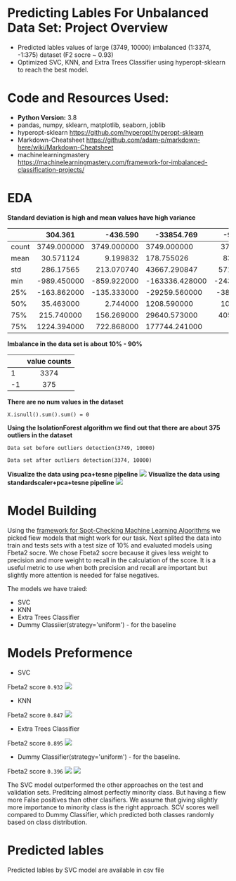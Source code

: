 #  Predicting Lables For Unbalanced Data Set: Project Overview
* Predicted lables values of large (3749, 10000) imbalanced (1:3374, -1:375) dataset (F2 socre ~ 0.93)
* Optimized SVC, KNN, and Extra Trees Classifier using hyperopt-sklearn to reach the best model.
#  Code and Resources Used:
* **Python Version:** 3.8
* pandas, numpy, sklearn, matplotlib, seaborn, joblib
* hyperopt-sklearn https://github.com/hyperopt/hyperopt-sklearn
* Markdown-Cheatsheet https://github.com/adam-p/markdown-here/wiki/Markdown-Cheatsheet
* machinelearningmastery https://machinelearningmastery.com/framework-for-imbalanced-classification-projects/
#  EDA
**Standard deviation is high and mean values have high variance** 


|      | 304.361       | -436.590 | -33854.769       | -96571.569          | -15086.947| ...    |
| ------------- |:-------------:| -----:| ------------- |:-------------:| -----:| -----:|
| count         | 3749.000000   | 3749.000000 | 	3749.000000    | 	3749.000000 | 3749.000000 | ...    |
| mean          | 	30.571124   |   	9.199832 | 178.755026     | 837.059166|   -182.034161 | ...    |
| std           | 	286.17565   |    213.070740 | 	43667.290847| 57108.922663     |   	21944.043101| ...    |
| min           |-989.450000    |    -859.922000 | -163336.428000 | -243844.632000     |   -77566.109000	 | ...    |
| 25%           | 	-163.862000 |    -135.333000 | -29259.560000 | -38027.475000      |   -14405.498000 | ...    |
| 50%           | 35.463000      |    2.744000 | 1208.590000 |	1037.514000     |   -147.659000 | ...    |
| 75%           | 215.740000     |    156.269000 | 	29640.573000 |	40569.974000      |    14526.865000| ...    |
| 75%           | 	1224.394000    |    722.868000 | 177744.241000 | are neat      |    86287.955000 | ...    |


**Imbalance in the data set is about 10% - 90%** 

|      | value counts   |
| ------------- |:-------------:|
| 1        | 3374   |
| -1        | 	375   |

**There are no num values in the dataset** 

`X.isnull().sum().sum() = 0` 

**Using the IsolationForest algorithm we find out that there are about 375 outliers in the dataset** 

`Data set before outliers detection(3749, 10000)`

`Data set after outliers detection(3374, 10000)`



 **Visualize the data using pca+tesne pipeline**
![](plots/pca_tesne.png)
 **Visualize the data using standardscaler+pca+tesne pipeline**
![](plots/pca_tesne_ss.png)

#  Model Building
Using the [framework for Spot-Checking Machine Learning Algorithms](https://machinelearningmastery.com/framework-for-imbalanced-classification-projects/) we picked fiew models that might work for our task.
Next splited the data into train and tests sets with a test size of 10%
 and evaluated models using Fbeta2 socre. We chose Fbeta2 socre because it gives less weight to precision and more weight to recall in the calculation of the score.
It is a useful metric to use when both precision and recall are important but slightly more attention is needed for false negatives.

The models we have traied:
* SVC
* KNN
* Extra Trees Classifier
* Dummy Classiier(strategy='uniform') - for the baseline

# Models Preformence
* SVC

Fbeta2 score `0.932`
![](confiusion_maps/svc.png)
* KNN 

Fbeta2 score `0.847`
![](confiusion_maps/knn.png)
* Extra Trees Classifier

 Fbeta2 score `0.895`
![](confiusion_maps/extra%20trees.png)
* Dummy Classifier(strategy='uniform') - for the baseline.

Fbeta2 score `0.396`
![](confiusion_maps/dummy.png)
![](plots/models.png)

The SVC model outperformed the other approaches on the test and validation sets. Preditcing almost perfectly minority class. But having a fiew more False positives than other clasifiers. We assume that giving slightly more importance to minority class is the right approach. SCV scores well compared to Dummy Classifier, which predicted both classes randomly based on class distribution.


# Predicted lables 
Predicted lables by SVC model are available in csv file 
